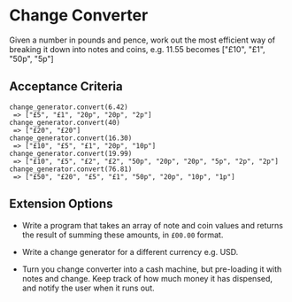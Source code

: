 # Change Converter

Given a number in pounds and pence, work out the most efficient way of breaking it down into notes and coins, e.g. 11.55 becomes ["£10", "£1", "50p", "5p"]

## Acceptance Criteria

```
change_generator.convert(6.42)
 => ["£5", "£1", "20p", "20p", "2p"]
change_generator.convert(40)
 => ["£20", "£20"]
change_generator.convert(16.30)
 => ["£10", "£5", "£1", "20p", "10p"]
change_generator.convert(19.99)
 => ["£10", "£5", "£2", "£2", "50p", "20p", "20p", "5p", "2p", "2p"]
change_generator.convert(76.81)
 => ["£50", "£20", "£5", "£1", "50p", "20p", "10p", "1p"]
```

## Extension Options

- Write a program that takes an array of note and coin values and returns the result of summing these amounts, in `£00.00` format.

- Write a change generator for a different currency e.g. USD.

- Turn you change converter into a cash machine, but pre-loading it with notes and change. Keep track of how much money it has dispensed, and notify the user when it runs out.
